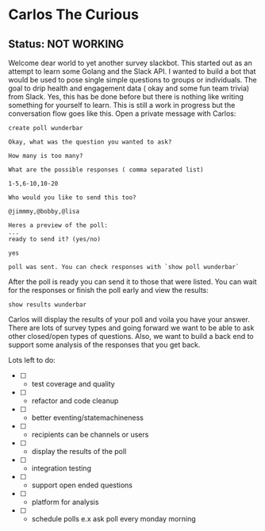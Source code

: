 # Carlos The Curious

## Status: NOT WORKING

Welcome dear world to yet another survey slackbot. This started out as an attempt to learn some Golang and the Slack API. I wanted to build a bot that would be used to pose single simple questions to groups or individuals. The goal to drip health and engagement data ( okay and some fun team trivia) from Slack. Yes, this has be done before but there is nothing like writing something for yourself to learn.
This is still a work in progress but the conversation flow goes like this. Open a private message with Carlos:

```
create poll wunderbar

Okay, what was the question you wanted to ask?

How many is too many?

What are the possible responses ( comma separated list)

1-5,6-10,10-20

Who would you like to send this too?

@jimmmy,@bobby,@lisa

Heres a preview of the poll:
...
ready to send it? (yes/no)

yes

poll was sent. You can check responses with `show poll wunderbar`
```

After the poll is ready you can send it to those that were listed. You can wait for the responses or finish the poll early and view the results:

```
show results wunderbar
```

Carlos will display the results of your poll and voila you have your answer. There are lots of survey types and going forward we want to be able to ask other closed/open types of questions. Also, we want to build a back end to support some analysis of the responses that you get back.

Lots left to do:
- [ ] - test coverage and quality
- [ ] - refactor and code cleanup
- [ ] - better eventing/statemachineness
- [ ] - recipients can be channels or users
- [ ] - display the results of the poll
- [ ] - integration testing
- [ ] - support open ended questions
- [ ] - platform for analysis
- [ ] - schedule polls e.x ask poll every monday morning

